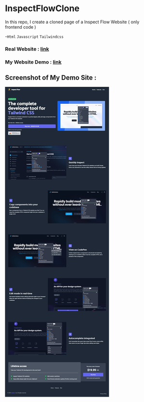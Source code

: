# InspectFlowClone
In this repo, I create a cloned  page of a Inspect Flow Website ( only frontend code )

-`Html` `Javascript` `Tailwindcss`


### Real Website : [link](https://www.inspectflow.io/)
### My Website Demo : [link](https://sm8uti.github.io/InspectFlowClone/)

## Screenshot of My Demo Site : 
<img src="screenshot.png">
